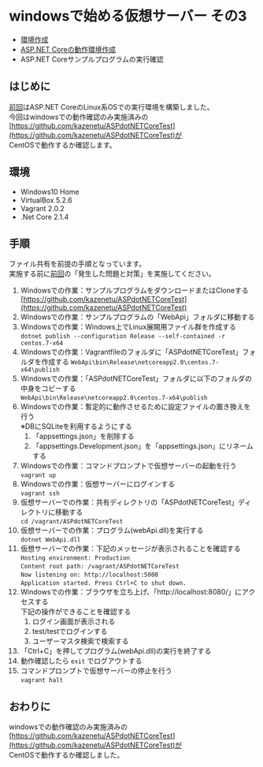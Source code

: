 # windowsで始める仮想サーバー その3

- [環境作成](https://github.com/kazenetu/blog-reports/tree/master/reports/16-dotnetTestCentOS)
- [ASP.NET Coreの動作環境作成](https://github.com/kazenetu/blog-reports/tree/master/reports/17-dotnetTestCentOS2)
- ASP.NET Coreサンプルプログラムの実行確認

## はじめに
[前回](https://github.com/kazenetu/blog-reports/blob/master/reports/16-dotnetTestCentOS2)はASP.NET CoreのLinux系OSでの実行環境を構築しました。  
今回はwindowsでの動作確認のみ実施済みの[https://github.com/kazenetu/ASPdotNETCoreTest](https://github.com/kazenetu/ASPdotNETCoreTest)が  
CentOSで動作するか確認します。

## 環境
- Windows10 Home  
- VirtualBox 5.2.6  
- Vagrant 2.0.2
- .Net Core 2.1.4

## 手順
ファイル共有を前提の手順となっています。  
実施する前に[前回](https://github.com/kazenetu/blog-reports/blob/master/reports/16-dotnetTestCentOS2)の「発生した問題と対策」を実施してください。
1. Windowsでの作業：サンプルプログラムをダウンロードまたはCloneする
[https://github.com/kazenetu/ASPdotNETCoreTest](https://github.com/kazenetu/ASPdotNETCoreTest)
1. Windowsでの作業：サンプルプログラムの「WebApi」フォルダに移動する
1. Windowsでの作業：Windows上でLinux展開用ファイル群を作成する  
```dotnet publish --configuration Release --self-contained -r centos.7-x64```
1. Windowsでの作業：Vagrantfileのフォルダに「ASPdotNETCoreTest」フォルダを作成する
```WebApi\bin\Release\netcoreapp2.0\centos.7-x64\publish```
1. Windowsでの作業：「ASPdotNETCoreTest」フォルダに以下のフォルダの中身をコピーする  
```WebApi\bin\Release\netcoreapp2.0\centos.7-x64\publish```
1. Windowsでの作業：暫定的に動作させるために設定ファイルの置き換えを行う  
   ※DBにSQLiteを利用するようにする
   1. 「appsettings.json」を削除する
   1. 「appsettings.Development.json」を「appsettings.json」にリネームする
1. Windowsでの作業：コマンドプロンプトで仮想サーバーの起動を行う  
```vagrant up```  
1. Windowsでの作業：仮想サーバーにログインする  
```vagrant ssh```
1. 仮想サーバーでの作業：共有ディレクトリの「ASPdotNETCoreTest」ディレクトリに移動する  
```cd /vagrant/ASPdotNETCoreTest```
1. 仮想サーバーでの作業：プログラム(webApi.dll)を実行する  
```dotnet WebApi.dll```  
1. 仮想サーバーでの作業：下記のメッセージが表示されることを確認する  
```Hosting environment: Production```  
```Content root path: /vagrant/ASPdotNETCoreTest```  
```Now listening on: http://localhost:5000```  
```Application started. Press Ctrl+C to shut down.```  
1. Windowsでの作業：ブラウザを立ち上げ、「http://localhost:8080/」にアクセスする  
   下記の操作ができることを確認する
   1. ログイン画面が表示される
   1. test/testでログインする
   1. ユーザーマスタ検索で検索する
1. 「Ctrl+C」を押してプログラム(webApi.dll)の実行を終了する
1. 動作確認したら ```exit``` でログアウトする
1. コマンドプロンプトで仮想サーバーの停止を行う  
```vagrant halt```  

## おわりに
windowsでの動作確認のみ実施済みの[https://github.com/kazenetu/ASPdotNETCoreTest](https://github.com/kazenetu/ASPdotNETCoreTest)が  
CentOSで動作するか確認しました。  
